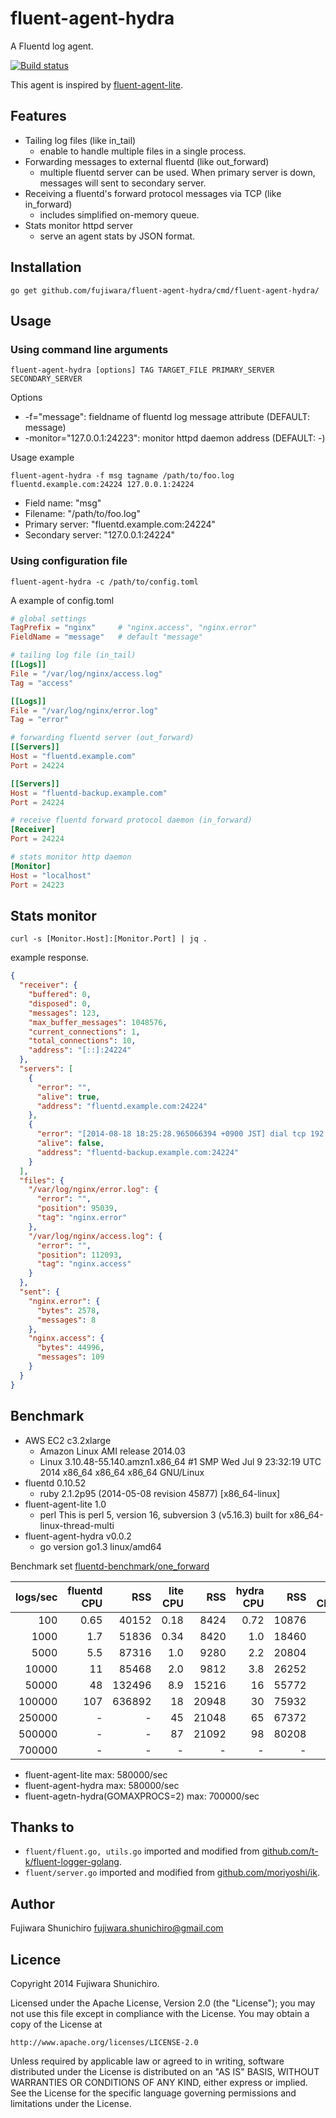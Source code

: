 # fluent-agent-hydra

A Fluentd log agent.

[![Build status](https://api.travis-ci.org/fujiwara/fluent-agent-hydra.svg?branch=master)](https://travis-ci.org/fujiwara/fluent-agent-hydra)

This agent is inspired by [fluent-agent-lite](https://github.com/tagomoris/fluent-agent-lite).

## Features

- Tailing log files (like in_tail)
  - enable to handle multiple files in a single process.
- Forwarding messages to external fluentd (like out_forward)
  - multiple fluentd server can be used. When primary server is down, messages will sent to secondary server.
- Receiving a fluentd's forward protocol messages via TCP (like in_forward)
  - includes simplified on-memory queue.
- Stats monitor httpd server
  - serve an agent stats by JSON format.

## Installation

```
go get github.com/fujiwara/fluent-agent-hydra/cmd/fluent-agent-hydra/
```

## Usage

### Using command line arguments

```
fluent-agent-hydra [options] TAG TARGET_FILE PRIMARY_SERVER SECONDARY_SERVER
```

Options

* -f="message": fieldname of fluentd log message attribute (DEFAULT: message)
* -monitor="127.0.0.1:24223": monitor httpd daemon address (DEFAULT: -)

Usage example

```
fluent-agent-hydra -f msg tagname /path/to/foo.log fluentd.example.com:24224 127.0.0.1:24224
```

* Field name: "msg"
* Filename: "/path/to/foo.log"
* Primary server: "fluentd.example.com:24224"
* Secondary server: "127.0.0.1:24224"

### Using configuration file

```
fluent-agent-hydra -c /path/to/config.toml
```

A example of config.toml

```toml
# global settings
TagPrefix = "nginx"     # "nginx.access", "nginx.error"
FieldName = "message"   # default "message"

# tailing log file (in_tail)
[[Logs]]
File = "/var/log/nginx/access.log"
Tag = "access"

[[Logs]]
File = "/var/log/nginx/error.log"
Tag = "error"

# forwarding fluentd server (out_forward)
[[Servers]]
Host = "fluentd.example.com"
Port = 24224

[[Servers]]
Host = "fluentd-backup.example.com"
Port = 24224

# receive fluentd forward protocol daemon (in_forward)
[Receiver]
Port = 24224

# stats monitor http daemon
[Monitor]
Host = "localhost"
Port = 24223
```

## Stats monitor

`curl -s [Monitor.Host]:[Monitor.Port] | jq .`

example response.

```json
{
  "receiver": {
    "buffered": 0,
    "disposed": 0,
    "messages": 123,
    "max_buffer_messages": 1048576,
    "current_connections": 1,
    "total_connections": 10,
    "address": "[::]:24224"
  },
  "servers": [
    {
      "error": "",
      "alive": true,
      "address": "fluentd.example.com:24224"
    },
    {
      "error": "[2014-08-18 18:25:28.965066394 +0900 JST] dial tcp 192.168.1.11:24224: connection refused",
      "alive": false,
      "address": "fluentd-backup.example.com:24224"
    }
  ],
  "files": {
    "/var/log/nginx/error.log": {
      "error": "",
      "position": 95039,
      "tag": "nginx.error"
    },
    "/var/log/nginx/access.log": {
      "error": "",
      "position": 112093,
      "tag": "nginx.access"
    }
  },
  "sent": {
    "nginx.error": {
      "bytes": 2578,
      "messages": 8
    },
    "nginx.access": {
      "bytes": 44996,
      "messages": 109
    }
  }
}
```

## Benchmark

* AWS EC2 c3.2xlarge
  * Amazon Linux AMI release 2014.03
  * Linux 3.10.48-55.140.amzn1.x86_64 #1 SMP Wed Jul 9 23:32:19 UTC 2014 x86_64 x86_64 x86_64 GNU/Linux
* fluentd 0.10.52
  * ruby 2.1.2p95 (2014-05-08 revision 45877) [x86_64-linux]
* fluent-agent-lite 1.0
  * perl This is perl 5, version 16, subversion 3 (v5.16.3) built for x86_64-linux-thread-multi
* fluent-agent-hydra v0.0.2
  * go version go1.3 linux/amd64

Benchmark set [fluentd-benchmark/one_forward](https://github.com/fluent/fluentd-benchmark/tree/master/one_forward)

| logs/sec   | fluentd CPU |         RSS | lite CPU |      RSS | hydra CPU |       RSS | hydra CPU(GOMAXPROCS=2) | RSS  |
|-----------:|------------:|------------:|---------:|---------:|----------:|----------:|------------------------:|-----:|
|        100 |        0.65 |       40152 |     0.18 |     8424 |      0.72 |     10876 |                    1.2 |  10872 |  
|       1000 |        1.7  |       51836 |     0.34 |     8420 |       1.0 |     18460 |                    1.5 |  18188 |
|       5000 |        5.5  |       87316 |      1.0 |     9280 |       2.2 |     20804 |                    3.1 |  25668 |
|      10000 |         11  |       85468 |      2.0 |     9812 |       3.8 |     26252 |                    5.7 |  30468 |
|      50000 |         48  |      132496 |      8.9 |    15216 |        16 |     55772 |                     21 |  54860 |
|     100000 |        107  |      636892 |       18 |    20948 |        30 |     75932 |                     42 |  66920 |
|     250000 |          -  |           - |       45 |    21048 |        65 |     67372 |                    113 |  90420 |
|     500000 |          -  |           - |       87 |    21092 |        98 |     80208 |                    160 | 108032 |
|     700000 |          -  |           - |       -  |       -  |         - |         - |                    165 | 106796 |

* fluent-agent-lite max:  580000/sec
* fluent-agent-hydra max: 580000/sec
* fluent-agetn-hydra(GOMAXPROCS=2) max: 700000/sec

## Thanks to

* `fluent/fluent.go, utils.go` imported and modified from [github.com/t-k/fluent-logger-golang](https://github.com/t-k/fluent-logger-golang).
* `fluent/server.go` imported and modified from [github.com/moriyoshi/ik](https://github.com/moriyoshi/ik/).

## Author

Fujiwara Shunichiro <fujiwara.shunichiro@gmail.com>

## Licence

Copyright 2014 Fujiwara Shunichiro.

Licensed under the Apache License, Version 2.0 (the "License");
you may not use this file except in compliance with the License.
You may obtain a copy of the License at

    http://www.apache.org/licenses/LICENSE-2.0

Unless required by applicable law or agreed to in writing, software
distributed under the License is distributed on an "AS IS" BASIS,
WITHOUT WARRANTIES OR CONDITIONS OF ANY KIND, either express or implied.
See the License for the specific language governing permissions and
limitations under the License.
